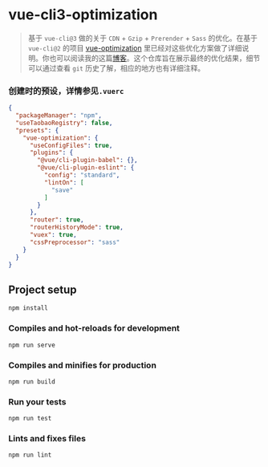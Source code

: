 # vue-cli3-optimization

> 基于 `vue-cli@3` 做的关于 `CDN` + `Gzip` + `Prerender` + `Sass` 的优化。在基于 `vue-cli@2` 的项目 [vue-optimization](https://github.com/HaoChuan9421/vue-optimization) 里已经对这些优化方案做了详细说明。你也可以阅读我的这篇[博客](https://juejin.im/post/5b97b84ee51d450e6c7492f6)。这个仓库旨在展示最终的优化结果，细节可以通过查看 `git` 历史了解，相应的地方也有详细注释。

### 创建时的预设，详情参见`.vuerc`

```json
{
  "packageManager": "npm",
  "useTaobaoRegistry": false,
  "presets": {
    "vue-optimization": {
      "useConfigFiles": true,
      "plugins": {
        "@vue/cli-plugin-babel": {},
        "@vue/cli-plugin-eslint": {
          "config": "standard",
          "lintOn": [
            "save"
          ]
        }
      },
      "router": true,
      "routerHistoryMode": true,
      "vuex": true,
      "cssPreprocessor": "sass"
    }
  }
}
```

## Project setup
```
npm install
```

### Compiles and hot-reloads for development
```
npm run serve
```

### Compiles and minifies for production
```
npm run build
```

### Run your tests
```
npm run test
```

### Lints and fixes files
```
npm run lint
```
